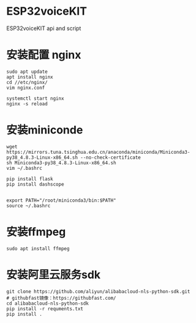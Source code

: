 # ESP32voiceKIT
ESP32voiceKIT api and script



# 安装配置 nginx
```
sudo apt update
apt install nginx
cd //etc/nginx/
vim nginx.conf

systemctl start nginx
nginx -s reload
```
# 安装miniconde
```
wget https://mirrors.tuna.tsinghua.edu.cn/anaconda/miniconda/Miniconda3-py38_4.8.3-Linux-x86_64.sh --no-check-certificate  
sh Miniconda3-py38_4.8.3-Linux-x86_64.sh  
vim ~/.bashrc   

pip install flask 
pip install dashscope 


export PATH="/root/miniconda3/bin:$PATH"  
source ~/.bashrc  
```
# 安装ffmpeg
```
sudo apt install ffmpeg  
```

# 安装阿里云服务sdk 
```
git clone https://github.com/aliyun/alibabacloud-nls-python-sdk.git 
# githubfast镜像：https://githubfast.com/ 
cd alibabacloud-nls-python-sdk 
pip install -r requments.txt 
pip install . 
```
